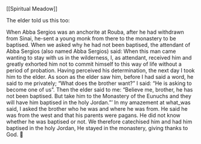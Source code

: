 [[Spiritual Meadow]]
 
The elder told us this too:  
 
When Abba Sergios was an anchorite at Rouba, after he had withdrawn from Sinai, he-sent a young monk from there to the monastery to be baptised. When we asked why he had not been baptised, the attendant of Abba Sergios (also named Abba Sergios) said: When this man came wanting to stay with us in the wilderness, I, as attendant, received him and greatly exhorted him not to commit himself to this way of life without a period of probation. Having perceived his determination, the next day I took him to the elder. As soon as the elder saw him, before I had said a word, he said to me privately; “What does the brother want?” I said: “He is asking to become one of us”. Then the elder said to me: “Believe me, brother, he has not been baptised. But take him to the Monastery of the Eunuchs and they will have him baptised in the holy Jordan.”’ In my amazement at what_was said, I asked the brother who he was and where he was from. He said he was from the west and that his parents were pagans. He did not know whether he was baptised or not. We therefore catechised him and had him baptised in the holy Jordan, He stayed in the monastery, giving thanks to God.  
